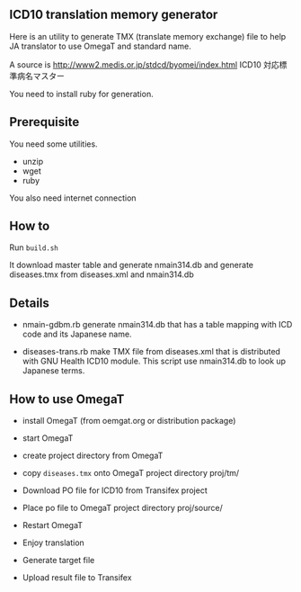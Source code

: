 ICD10 translation memory generator
-------------------------------


Here is an utility to generate TMX (translate memory exchange) file
to help JA translator to use OmegaT and standard name.

A source is http://www2.medis.or.jp/stdcd/byomei/index.html
ICD10 対応標準病名マスター

You need to install ruby for generation.

Prerequisite
-------------

You need some utilities.

* unzip
* wget
* ruby

You also need internet connection


How to
-----

Run `build.sh`

It download master table and generate nmain314.db
and generate diseases.tmx from diseases.xml and nmain314.db

Details
-----------

* nmain-gdbm.rb generate nmain314.db
  that has a table mapping with ICD code and its Japanese name. 

* diseases-trans.rb 
  make TMX file from diseases.xml that is distributed with 
  GNU Health ICD10 module.
  This script use nmain314.db to look up Japanese terms.


How to use OmegaT
--------------------

* install OmegaT (from oemgat.org or distribution package)

* start OmegaT

* create project directory from OmegaT

* copy `diseases.tmx` onto OmegaT project directory proj/tm/

* Download PO file for ICD10 from Transifex project

* Place po file to OmegaT project directory proj/source/

* Restart OmegaT

* Enjoy translation

* Generate target file

* Upload result file to Transifex

